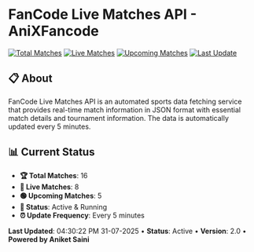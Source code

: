 # FanCode Live Matches API - AniXFancode

[![Total Matches](https://img.shields.io/badge/Total%20Matches-16-blue)](https://github.com/AniketSainiOp/AniXFancode)
[![Live Matches](https://img.shields.io/badge/Live%20Matches-8-red)](https://github.com/AniketSainiOp/AniXFancode)
[![Upcoming Matches](https://img.shields.io/badge/Upcoming%20Matches-5-green)](https://github.com/AniketSainiOp/AniXFancode)
[![Last Update](https://img.shields.io/badge/Last%20Update-04%3A30%3A22%20PM%2031-07-2025-orange)](https://github.com/AniketSainiOp/AniXFancode)

## 📋 About

FanCode Live Matches API is an automated sports data fetching service that provides real-time match information in JSON format with essential match details and tournament information. The data is automatically updated every 5 minutes.

## 📊 Current Status

- **🏆 Total Matches**: 16
- **🔴 Live Matches**: 8
- **🟢 Upcoming Matches**: 5
- **📡 Status**: Active & Running
- **⏰ Update Frequency**: Every 5 minutes

**Last Updated**: 04:30:22 PM 31-07-2025 • **Status**: Active • **Version**: 2.0 • **Powered by Aniket Saini**
